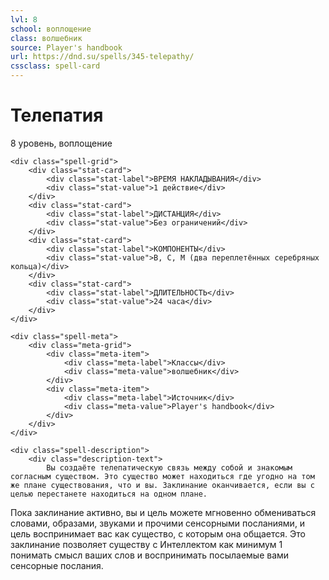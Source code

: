 ```yaml
---
lvl: 8
school: воплощение
class: волшебник
source: Player's handbook
url: https://dnd.su/spells/345-telepathy/
cssclass: spell-card
---
```


<div class="spell-container">
    <div class="spell-header">
        <h1 class="spell-name">Телепатия</h1>
        <div class="spell-level">8 уровень, воплощение</div>
    </div>
    
    <div class="spell-grid">
        <div class="stat-card">
            <div class="stat-label">ВРЕМЯ НАКЛАДЫВАНИЯ</div>
            <div class="stat-value">1 действие</div>
        </div>
        <div class="stat-card">
            <div class="stat-label">ДИСТАНЦИЯ</div>
            <div class="stat-value">Без ограничений</div>
        </div>
        <div class="stat-card">
            <div class="stat-label">КОМПОНЕНТЫ</div>
            <div class="stat-value">В, С, М (два переплетённых серебряных кольца)</div>
        </div>
        <div class="stat-card">
            <div class="stat-label">ДЛИТЕЛЬНОСТЬ</div>
            <div class="stat-value">24 часа</div>
        </div>
    </div>
    
    <div class="spell-meta">
        <div class="meta-grid">
            <div class="meta-item">
                <div class="meta-label">Классы</div>
                <div class="meta-value">волшебник</div>
            </div>
            <div class="meta-item">
                <div class="meta-label">Источник</div>
                <div class="meta-value">Player's handbook</div>
            </div>
        </div>
    </div>
    
    <div class="spell-description">
        <div class="description-text">
            Вы создаёте телепатическую связь между собой и знакомым согласным существом. Это существо может находиться где угодно на том же плане существования, что и вы. Заклинание оканчивается, если вы с целью перестанете находиться на одном плане.
Пока заклинание активно, вы и цель можете мгновенно обмениваться словами, образами, звуками и прочими сенсорными посланиями, и цель воспринимает вас как существо, с которым она общается. Это заклинание позволяет существу с Интеллектом как минимум 1 понимать смысл ваших слов и воспринимать посылаемые вами сенсорные послания.
        </div>
    </div>
</div>